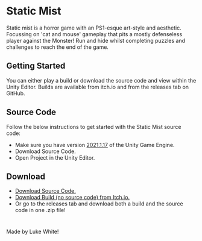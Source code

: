 # Static Mist
Static mist is a horror game with an PS1-esque art-style and aesthetic. Focussing on 'cat and mouse' gameplay that pits a mostly defenseless player against the Monster! Run and hide whilst completing puzzles and challenges to reach the end of the game.
## Getting Started
You can either play a build or download the source code and view within the Unity Editor. Builds are available from itch.io and from the releases tab on GitHub. 
## Source Code
Follow the below instructions to get started with the Static Mist source code:
 - Make sure you have version [2021.1.17](https://unity3d.com/unity/whats-new/2021.1.17) of the Unity Game Engine.
 - Download Source Code.
 - Open Project in the Unity Editor.
## Download
 - [Download Source Code.](https://github.com/lwhite14/StaticMist/archive/master.zip)
 - [Download Build (no source code) from Itch.io.](https://lwhite14.itch.io/static-mist)
 - Or go to the releases tab and download both a build and the source code in one .zip file!
#
Made by Luke White!
